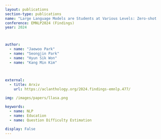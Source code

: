 ```yaml
---
layout: publications
section-type: publications
name: "Large Language Models are Students at Various Levels: Zero-shot Question Difficulty Estimation"
conference: EMNLP2024 (Findings)
year: 2024



author:
  - name: "Jaewoo Park"
  - name: "Seongjin Park"
  - name: "Hyun Sik Won"
  - name: "Kang Min Kim"
  

  
external:
  - title: Arxiv
    url: https://aclanthology.org/2024.findings-emnlp.477/

img: /images/papers/llasa.png

keywords:
  - name: NLP
  - name: Education
  - name: Question Difficulty Estimation
  
display: False
---
```

